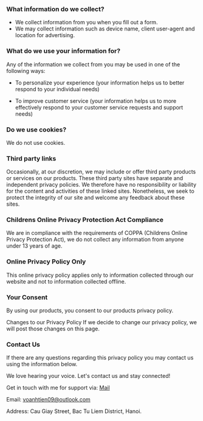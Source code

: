 
### What information do we collect?
- We collect information from you when you fill out a form.
- We may collect information such as device name, client user-agent and location for advertising.

### What do we use your information for?
Any of the information we collect from you may be used in one of the following ways:

- To personalize your experience
(your information helps us to better respond to your individual needs)

- To improve customer service
(your information helps us to more effectively respond to your customer service requests and support needs)

### Do we use cookies?
We do not use cookies.

### Third party links
Occasionally, at our discretion, we may include or offer third party products or services on our products. These third party sites have separate and independent privacy policies. We therefore have no responsibility or liability for the content and activities of these linked sites. Nonetheless, we seek to protect the integrity of our site and welcome any feedback about these sites.

### Childrens Online Privacy Protection Act Compliance
We are in compliance with the requirements of COPPA (Childrens Online Privacy Protection Act), we do not collect any information from anyone under 13 years of age.

### Online Privacy Policy Only
This online privacy policy applies only to information collected through our website and not to information collected offline.

### Your Consent
By using our products, you consent to our products privacy policy.

Changes to our Privacy Policy
If we decide to change our privacy policy, we will post those changes on this page.

### Contact Us
If there are any questions regarding this privacy policy you may contact us using the information below.

We love hearing your voice. Let's contact us and stay connected!

Get in touch with me for support via: [Mail](voanhtien09@outlook.com)

Email: voanhtien09@outlook.com

Address: Cau Giay Street, Bac Tu Liem District, Hanoi.




